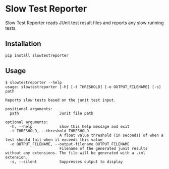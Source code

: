 # Slow Test Reporter
Slow Test Reporter reads JUnit test result files and reports any slow running tests.

## Installation
`pip install slowtestreporter`

## Usage

    $ slowtestreporter --help
    usage: slowtestreporter [-h] [-t THRESHOLD] [-o OUTPUT_FILENAME] [-s] path
    
    Reports slow tests based on the junit test input.
    
    positional arguments:
      path                  Junit file path
    
    optional arguments:
      -h, --help            show this help message and exit
      -t THRESHOLD, --threshold THRESHOLD
                            A float value threshold (in seconds) of when a test should fail when it exceeds this value
      -o OUTPUT_FILENAME, --output-filename OUTPUT_FILENAME
                            Filename of the generated junit results without any extensions. The file will be generated with a .xml extension.
      -s, --silent          Suppresses output to display


